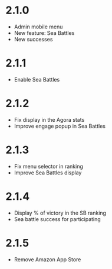 # 2.1.0
* Admin mobile menu
* New feature: Sea Battles
* New successes

# 2.1.1
* Enable Sea Battles

# 2.1.2
* Fix display in the Agora stats
* Improve engage popup in Sea Battles

# 2.1.3
* Fix menu selector in ranking
* Improve Sea Battles display

# 2.1.4
* Display % of victory in the SB ranking
* Sea battle success for participating

# 2.1.5
* Remove Amazon App Store
